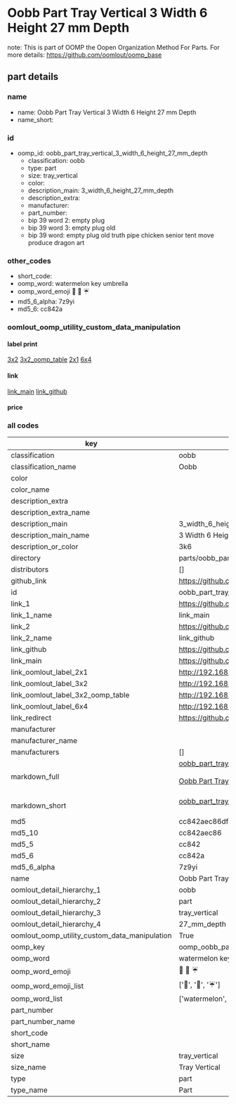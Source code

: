 # Oobb Part Tray Vertical 3 Width 6 Height 27 mm Depth  

note: This is part of OOMP the Oopen Organization Method For Parts. For more details: https://github.com/oomlout/oomp_base

##  part details
  







### name
* name: Oobb Part Tray Vertical 3 Width 6 Height 27 mm Depth
* name_short: 
### id
* oomp_id: oobb_part_tray_vertical_3_width_6_height_27_mm_depth
  * classification: oobb
  * type: part
  * size: tray_vertical
  * color: 
  * description_main: 3_width_6_height_27_mm_depth
  * description_extra: 
  * manufacturer: 
  * part_number: 
  * bip 39 word 2: empty plug
  * bip 39 word 3: empty plug old
  * bip 39 word: empty plug old truth pipe chicken senior tent move produce dragon art

### other_codes
* short_code: 
* oomp_word: watermelon key umbrella
* oomp_word_emoji :watermelon: :key: :umbrella:
* md5_6_alpha: 7z9yi
* md5_6: cc842a






### oomlout_oomp_utility_custom_data_manipulation
#### label print
[3x2](http://192.168.1.245:1112/?label=oomp%207z9yi)
[3x2_oomp_table](http://192.168.1.108:1112/?label=oomp%207z9yi)
[2x1](http://192.168.1.242:1112/?label=oomp%207z9yi)
[6x4](http://192.168.1.55:1112/?label=oomp%207z9yi)    

#### link

[link_main](https://github.com/oomlout/oomlout_oomp_version_1_messy/tree/main/parts/oobb_part_tray_vertical_3_width_6_height_27_mm_depth) [link_github](https://github.com/oomlout/oomlout_oomp_version_1_messy/tree/main/parts/oobb_part_tray_vertical_3_width_6_height_27_mm_depth)                             

#### price







### all codes 
| key | value |  
| --- | --- |  
| classification | oobb |  
| classification_name | Oobb |  
| color |  |  
| color_name |  |  
| description_extra |  |  
| description_extra_name |  |  
| description_main | 3_width_6_height_27_mm_depth |  
| description_main_name | 3 Width 6 Height 27 mm Depth |  
| description_or_color | 3k6 |  
| directory | parts/oobb_part_tray_vertical_3_width_6_height_27_mm_depth |  
| distributors | [] |  
| github_link | https://github.com/oomlout/oomlout_oomp_part_src/tree/main/parts/oobb_part_tray_vertical_3_width_6_height_27_mm_depth |  
| id | oobb_part_tray_vertical_3_width_6_height_27_mm_depth |  
| link_1 | https://github.com/oomlout/oomlout_oomp_version_1_messy/tree/main/parts/oobb_part_tray_vertical_3_width_6_height_27_mm_depth |  
| link_1_name | link_main |  
| link_2 | https://github.com/oomlout/oomlout_oomp_version_1_messy/tree/main/parts/oobb_part_tray_vertical_3_width_6_height_27_mm_depth |  
| link_2_name | link_github |  
| link_github | https://github.com/oomlout/oomlout_oomp_version_1_messy/tree/main/parts/oobb_part_tray_vertical_3_width_6_height_27_mm_depth |  
| link_main | https://github.com/oomlout/oomlout_oomp_version_1_messy/tree/main/parts/oobb_part_tray_vertical_3_width_6_height_27_mm_depth |  
| link_oomlout_label_2x1 | http://192.168.1.242:1112/?label=oomp%207z9yi |  
| link_oomlout_label_3x2 | http://192.168.1.245:1112/?label=oomp%207z9yi |  
| link_oomlout_label_3x2_oomp_table | http://192.168.1.108:1112/?label=oomp%207z9yi |  
| link_oomlout_label_6x4 | http://192.168.1.55:1112/?label=oomp%207z9yi |  
| link_redirect | https://github.com/oomlout/oomlout_oomp_version_1_messy/tree/main/parts/oobb_part_tray_vertical_3_width_6_height_27_mm_depth |  
| manufacturer |  |  
| manufacturer_name |  |  
| manufacturers | [] |  
| markdown_full | [oobb_part_tray_vertical_3_width_6_height_27_mm_depth](none)<br>[](none)<br>[Oobb Part Tray Vertical 3 Width 6 Height 27 Mm Depth](none)<br><br> |  
| markdown_short | [oobb_part_tray_vertical_3_width_6_height_27_mm_depth](none)<br><br> |  
| md5 | cc842aec86df58749ed2ae9d3429b249 |  
| md5_10 | cc842aec86 |  
| md5_5 | cc842 |  
| md5_6 | cc842a |  
| md5_6_alpha | 7z9yi |  
| name | Oobb Part Tray Vertical 3 Width 6 Height 27 mm Depth |  
| oomlout_detail_hierarchy_1 | oobb |  
| oomlout_detail_hierarchy_2 | part |  
| oomlout_detail_hierarchy_3 | tray_vertical |  
| oomlout_detail_hierarchy_4 | 27_mm_depth |  
| oomlout_oomp_utility_custom_data_manipulation | True |  
| oomp_key | oomp_oobb_part_tray_vertical_3_width_6_height_27_mm_depth |  
| oomp_word | watermelon key umbrella |  
| oomp_word_emoji | :watermelon: :key: :umbrella: |  
| oomp_word_emoji_list | [':watermelon:', ':key:', ':umbrella:'] |  
| oomp_word_list | ['watermelon', 'key', 'umbrella'] |  
| part_number |  |  
| part_number_name |  |  
| short_code |  |  
| short_name |  |  
| size | tray_vertical |  
| size_name | Tray Vertical |  
| type | part |  
| type_name | Part |  

